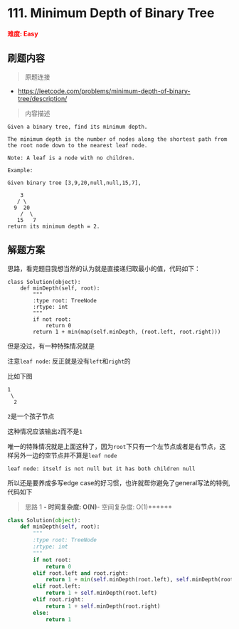 # 111. Minimum Depth of Binary Tree

**<font color=red>难度: Easy</font>**

## 刷题内容

> 原题连接

* https://leetcode.com/problems/minimum-depth-of-binary-tree/description/

> 内容描述

```
Given a binary tree, find its minimum depth.

The minimum depth is the number of nodes along the shortest path from the root node down to the nearest leaf node.

Note: A leaf is a node with no children.

Example:

Given binary tree [3,9,20,null,null,15,7],

    3
   / \
  9  20
    /  \
   15   7
return its minimum depth = 2.
```

## 解题方案


思路，看完题目我想当然的认为就是直接递归取最小的值，代码如下：
```
class Solution(object):
    def minDepth(self, root):
        """
        :type root: TreeNode
        :rtype: int
        """
        if not root:
            return 0
        return 1 + min(map(self.minDepth, (root.left, root.right)))
```


但是没过，有一种特殊情况就是

注意```leaf node```: 反正就是没有```left```和```right```的

比如下图


```
1
 \
  2
```

```2```是一个孩子节点

这种情况应该输出```2```而不是```1```



唯一的特殊情况就是上面这种了，因为```root```下只有一个左节点或者是右节点，这样另外一边的空节点并不算是```leaf node```

```leaf node: itself is not null but it has both children null```

所以还是要养成多写edge case的好习惯，也许就帮你避免了general写法的特例,代码如下

> 思路 1
******- 时间复杂度: O(N)******- 空间复杂度: O(1)******

```python
class Solution(object):
    def minDepth(self, root):
        """
        :type root: TreeNode
        :rtype: int
        """
        if not root:
            return 0
        elif root.left and root.right:
            return 1 + min(self.minDepth(root.left), self.minDepth(root.right))
        elif root.left:
            return 1 + self.minDepth(root.left)
        elif root.right:
            return 1 + self.minDepth(root.right)
        else:
            return 1
```


